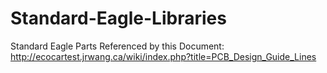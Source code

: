 # Standard-Eagle-Libraries
Standard Eagle Parts Referenced by this Document: http://ecocartest.jrwang.ca/wiki/index.php?title=PCB_Design_Guide_Lines
